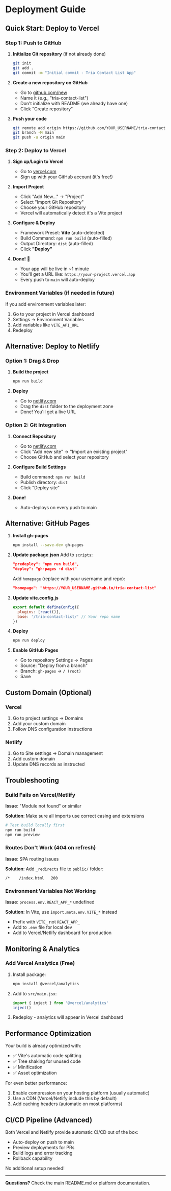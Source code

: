# Deployment Guide

## Quick Start: Deploy to Vercel

### Step 1: Push to GitHub

1. **Initialize Git repository** (if not already done)
   ```bash
   git init
   git add .
   git commit -m "Initial commit - Tria Contact List App"
   ```

2. **Create a new repository on GitHub**
   - Go to [github.com/new](https://github.com/new)
   - Name it (e.g., "tria-contact-list")
   - Don't initialize with README (we already have one)
   - Click "Create repository"

3. **Push your code**
   ```bash
   git remote add origin https://github.com/YOUR_USERNAME/tria-contact-list.git
   git branch -M main
   git push -u origin main
   ```

### Step 2: Deploy to Vercel

1. **Sign up/Login to Vercel**
   - Go to [vercel.com](https://vercel.com)
   - Sign up with your GitHub account (it's free!)

2. **Import Project**
   - Click "Add New..." → "Project"
   - Select "Import Git Repository"
   - Choose your GitHub repository
   - Vercel will automatically detect it's a Vite project

3. **Configure & Deploy**
   - Framework Preset: **Vite** (auto-detected)
   - Build Command: `npm run build` (auto-filled)
   - Output Directory: `dist` (auto-filled)
   - Click **"Deploy"**

4. **Done!** 🎉
   - Your app will be live in ~1 minute
   - You'll get a URL like: `https://your-project.vercel.app`
   - Every push to `main` will auto-deploy

### Environment Variables (if needed in future)

If you add environment variables later:

1. Go to your project in Vercel dashboard
2. Settings → Environment Variables
3. Add variables like `VITE_API_URL`
4. Redeploy

## Alternative: Deploy to Netlify

### Option 1: Drag & Drop

1. **Build the project**
   ```bash
   npm run build
   ```

2. **Deploy**
   - Go to [netlify.com](https://netlify.com)
   - Drag the `dist` folder to the deployment zone
   - Done! You'll get a live URL

### Option 2: Git Integration

1. **Connect Repository**
   - Go to [netlify.com](https://netlify.com)
   - Click "Add new site" → "Import an existing project"
   - Choose GitHub and select your repository

2. **Configure Build Settings**
   - Build command: `npm run build`
   - Publish directory: `dist`
   - Click "Deploy site"

3. **Done!**
   - Auto-deploys on every push to main

## Alternative: GitHub Pages

1. **Install gh-pages**
   ```bash
   npm install --save-dev gh-pages
   ```

2. **Update package.json**
   Add to `scripts`:
   ```json
   "predeploy": "npm run build",
   "deploy": "gh-pages -d dist"
   ```

   Add `homepage` (replace with your username and repo):
   ```json
   "homepage": "https://YOUR_USERNAME.github.io/tria-contact-list"
   ```

3. **Update vite.config.js**
   ```js
   export default defineConfig({
     plugins: [react()],
     base: '/tria-contact-list/' // Your repo name
   })
   ```

4. **Deploy**
   ```bash
   npm run deploy
   ```

5. **Enable GitHub Pages**
   - Go to repository Settings → Pages
   - Source: "Deploy from a branch"
   - Branch: `gh-pages` → `/ (root)`
   - Save

## Custom Domain (Optional)

### Vercel
1. Go to project settings → Domains
2. Add your custom domain
3. Follow DNS configuration instructions

### Netlify
1. Go to Site settings → Domain management
2. Add custom domain
3. Update DNS records as instructed

## Troubleshooting

### Build Fails on Vercel/Netlify

**Issue**: "Module not found" or similar

**Solution**: Make sure all imports use correct casing and extensions
```bash
# Test build locally first
npm run build
npm run preview
```

### Routes Don't Work (404 on refresh)

**Issue**: SPA routing issues

**Solution**: Add `_redirects` file to `public/` folder:
```
/*    /index.html   200
```

### Environment Variables Not Working

**Issue**: `process.env.REACT_APP_*` undefined

**Solution**: In Vite, use `import.meta.env.VITE_*` instead
- Prefix with `VITE_` not `REACT_APP_`
- Add to `.env` file for local dev
- Add to Vercel/Netlify dashboard for production

## Monitoring & Analytics

### Add Vercel Analytics (Free)

1. Install package:
   ```bash
   npm install @vercel/analytics
   ```

2. Add to `src/main.jsx`:
   ```js
   import { inject } from '@vercel/analytics'
   inject()
   ```

3. Redeploy - analytics will appear in Vercel dashboard

## Performance Optimization

Your build is already optimized with:
- ✅ Vite's automatic code splitting
- ✅ Tree shaking for unused code
- ✅ Minification
- ✅ Asset optimization

For even better performance:
1. Enable compression on your hosting platform (usually automatic)
2. Use a CDN (Vercel/Netlify include this by default)
3. Add caching headers (automatic on most platforms)

## CI/CD Pipeline (Advanced)

Both Vercel and Netlify provide automatic CI/CD out of the box:
- Auto-deploy on push to main
- Preview deployments for PRs
- Build logs and error tracking
- Rollback capability

No additional setup needed!

---

**Questions?** Check the main README.md or platform documentation.


